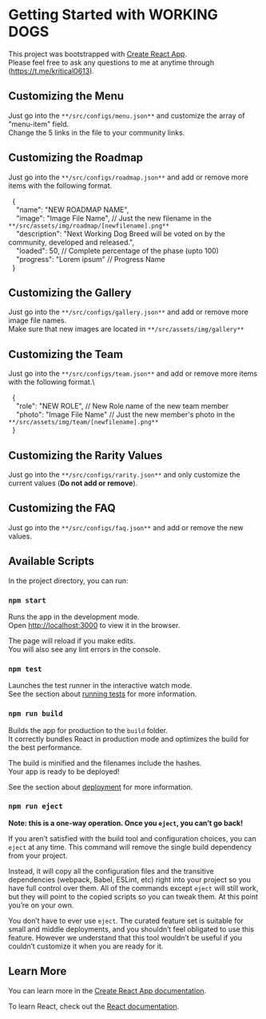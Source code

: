 # Getting Started with WORKING DOGS

This project was bootstrapped with [Create React App](https://github.com/facebook/create-react-app).\
Please feel free to ask any questions to me at anytime through (https://t.me/kritical0613).

## Customizing the Menu

Just go into the `**/src/configs/menu.json**` and customize the array of "menu-item" field.\
Change the 5 links in the file to your community links.

## Customizing the Roadmap

Just go into the `**/src/configs/roadmap.json**` and add or remove more items with the following format.


  &nbsp;&nbsp;{\
    &nbsp;&nbsp;&nbsp;&nbsp;"name": "NEW ROADMAP NAME",\
    &nbsp;&nbsp;&nbsp;&nbsp;"image": "Image File Name",   // Just the new filename in the `**/src/assets/img/roadmap/[newfilename].png**`\
    &nbsp;&nbsp;&nbsp;&nbsp;"description": "Next Working Dog Breed will be voted on by the community, developed and released.",\
    &nbsp;&nbsp;&nbsp;&nbsp;"loaded": 50,                 // Complete percentage of the phase (upto 100)\
    &nbsp;&nbsp;&nbsp;&nbsp;"progress": "Lorem ipsum"     // Progress Name\
  &nbsp;&nbsp;}


## Customizing the Gallery

Just go into the `**/src/configs/gallery.json**` and add or remove more image file names.\
Make sure that new images are located in `**/src/assets/img/gallery**`


## Customizing the Team

Just go into the `**/src/configs/team.json**` and add or remove more items with the following format.\


&nbsp;&nbsp;{\
&nbsp;&nbsp;&nbsp;&nbsp;"role": "NEW ROLE",           // New Role name of the new team member\
&nbsp;&nbsp;&nbsp;&nbsp;"photo": "Image File Name"    // Just the new member's photo in the `**/src/assets/img/team/[newfilename].png**`\
&nbsp;&nbsp;}


## Customizing the Rarity Values

Just go into the `**/src/configs/rarity.json**` and only customize the current values (**Do not add or remove**).


## Customizing the FAQ

Just go into the `**/src/configs/faq.json**` and add or remove the new values.


## Available Scripts

In the project directory, you can run:

### `npm start`

Runs the app in the development mode.\
Open [http://localhost:3000](http://localhost:3000) to view it in the browser.

The page will reload if you make edits.\
You will also see any lint errors in the console.

### `npm test`

Launches the test runner in the interactive watch mode.\
See the section about [running tests](https://facebook.github.io/create-react-app/docs/running-tests) for more information.

### `npm run build`

Builds the app for production to the `build` folder.\
It correctly bundles React in production mode and optimizes the build for the best performance.

The build is minified and the filenames include the hashes.\
Your app is ready to be deployed!

See the section about [deployment](https://facebook.github.io/create-react-app/docs/deployment) for more information.

### `npm run eject`

**Note: this is a one-way operation. Once you `eject`, you can’t go back!**

If you aren’t satisfied with the build tool and configuration choices, you can `eject` at any time. This command will remove the single build dependency from your project.

Instead, it will copy all the configuration files and the transitive dependencies (webpack, Babel, ESLint, etc) right into your project so you have full control over them. All of the commands except `eject` will still work, but they will point to the copied scripts so you can tweak them. At this point you’re on your own.

You don’t have to ever use `eject`. The curated feature set is suitable for small and middle deployments, and you shouldn’t feel obligated to use this feature. However we understand that this tool wouldn’t be useful if you couldn’t customize it when you are ready for it.

## Learn More

You can learn more in the [Create React App documentation](https://facebook.github.io/create-react-app/docs/getting-started).

To learn React, check out the [React documentation](https://reactjs.org/).
